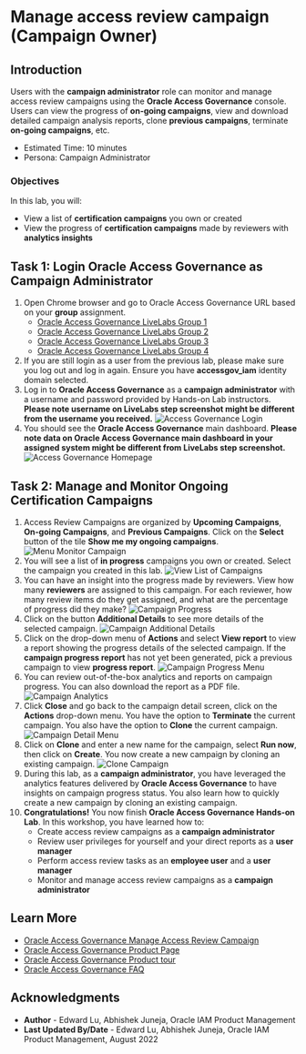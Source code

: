 # Manage access review campaign (Campaign Owner)

## Introduction

Users with the **campaign administrator** role can monitor and manage access review campaigns using the **Oracle Access Governance** console. Users can view the progress of **on-going campaigns**, view and download detailed campaign analysis reports, clone **previous campaigns**, terminate **on-going campaigns**, etc. 

* Estimated Time: 10 minutes
* Persona: Campaign Administrator

### Objectives

In this lab, you will:
* View a list of **certification campaigns** you own or created
* View the progress of **certification campaigns** made by reviewers with **analytics insights**

## Task 1: Login Oracle Access Governance as Campaign Administrator

1. Open Chrome browser and go to Oracle Access Governance URL based on your **group** assignment. 
    - [Oracle Access Governance LiveLabs Group 1](https://accessgov-ocw-01-yzukikevdw6w.access-governance.us-ashburn-1.oci.oraclecloud.com/ui/)
    - [Oracle Access Governance LiveLabs Group 2](https://accessgov-ocw-002-yzukikevdw6w.access-governance.us-ashburn-1.oci.oraclecloud.com/ui/)
    - [Oracle Access Governance LiveLabs Group 3](https://accessgov-ocw-03-yzukikevdw6w.access-governance.us-ashburn-1.oci.oraclecloud.com/ui/)
    - [Oracle Access Governance LiveLabs Group 4](https://accessgov-ocw04-yzukikevdw6w.access-governance.us-ashburn-1.oci.oraclecloud.com/ui/)
2. If you are still login as a user from the previous lab, please make sure you log out and log in again. Ensure you have **accessgov_iam** identity domain selected.
3. Log in to **Oracle Access Governance** as a **campaign administrator** with a username and password provided by Hands-on Lab instructors. **Please note username on LiveLabs step screenshot might be different from the username you received.**
	![Access Governance Login](images/ag-logon.png)
4. You should see the **Oracle Access Governance** main dashboard. **Please note data on Oracle Access Governance main dashboard in your assigned system might be different from LiveLabs step screenshot.**
  ![Access Governance Homepage](images/ag-homepage.png)

## Task 2: Manage and Monitor Ongoing Certification Campaigns

1. Access Review Campaigns are organized by **Upcoming Campaigns**, **On-going Campaigns**, and **Previous Campaigns**. Click on the **Select** button of the tile **Show me my ongoing campaigns**.
  ![Menu Monitor Campaign](images/open-menu-monitor-campaign.png)
2. You will see a list of **in progress** campaigns you own or created. Select the campaign you created in this lab.
  ![View List of Campaigns](images/view-list-campaign.png)
3. You can have an insight into the progress made by reviewers. View how many **reviewers** are assigned to this campaign. For each reviewer, how many review items do they get assigned, and what are the percentage of progress did they make?
  ![Campaign Progress](images/view-campaign-progress.png)
4. Click on the button **Additional Details** to see more details of the selected campaign.
  ![Campaign Additional Details](images/view-campaign-additional-details.png)
5. Click on the drop-down menu of **Actions** and select **View report** to view a report showing the progress details of the selected campaign. If the **campaign progress report** has not yet been generated, pick a previous campaign to view **progress report**.
  ![Campaign Progress Menu](images/view-campaign-progress-menu.png)
6. You can review out-of-the-box analytics and reports on campaign progress. You can also download the report as a PDF file. 
  ![Campaign Analytics](images/view-campaign-analytics.png)
7. Click **Close** and go back to the campaign detail screen, click on the **Actions** drop-down menu. You have the option to **Terminate** the current campaign. You also have the option to **Clone** the current campaign. 
  ![Campaign Detail Menu](images/campaign-detail-menu.png)
8. Click on **Clone** and enter a new name for the campaign, select **Run now**, then click on **Create**. You now create a new campaign by cloning an existing campaign. 
  ![Clone Campaign](images/clone-campaign.png)
9. During this lab, as a **campaign administrator**, you have leveraged the analytics features delivered by **Oracle Access Governance** to have insights on campaign progress status. You also learn how to quickly create a new campaign by cloning an existing campaign. 
10. **Congratulations!** You now finish **Oracle Access Governance Hands-on Lab**. In this workshop, you have learned how to:
    - Create access review campaigns as a **campaign administrator**
    - Review user privileges for yourself and your direct reports as a **user manager**
    - Perform access review tasks as an **employee user** and a **user manager**
    - Monitor and manage access review campaigns as a **campaign administrator**

## Learn More

* [Oracle Access Governance Manage Access Review Campaign](https://docs.oracle.com/en/cloud/paas/access-governance/kfdck/index.html)
* [Oracle Access Governance Product Page](https://www.oracle.com/security/cloud-security/access-governance/)
* [Oracle Access Governance Product tour](https://www.oracle.com/webfolder/s/quicktours/paas/pt-sec-access-governance/index.html)
* [Oracle Access Governance FAQ](https://www.oracle.com/security/cloud-security/access-governance/faq/)

## Acknowledgments
* **Author** - Edward Lu, Abhishek Juneja, Oracle IAM Product Management
* **Last Updated By/Date** - Edward Lu, Abhishek Juneja, Oracle IAM Product Management, August 2022

